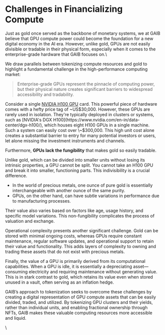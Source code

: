 # Challenges in Financializing Compute

Just as gold once served as the backbone of monetary systems, we at GAIB believe that GPU compute power could become the foundation for a new digital economy in the AI era. However, unlike gold, GPUs are not easily divisible or tradable in their physical form, especially when it comes to the enterprise-grade hardware that GAIB focuses on.\


We draw parallels between tokenizing compute resources and gold to highlight a fundamental challenge in the high-performance computing market:

> Enterprise-grade GPUs represent the pinnacle of computing power, but their physical nature creates significant barriers to widespread accessibility and tradability.

Consider a single [NVIDIA H100 GPU](https://www.nvidia.com/en-us/data-center/h100/) card. This powerful piece of hardware comes with a hefty price tag of \~US$30,000. However, these GPUs are rarely used in isolation. They're typically deployed in clusters or systems, such as [NVIDIA's DGX H100](https://www.nvidia.com/en-in/data-center/dgx-h100/), which houses eight H100 GPUs in a single machine. Such a system can easily cost over \~$300,000. This high unit cost alone creates a substantial barrier to entry for many potential investors or users, let alone missing the investment instruments and channels.



Furthermore, **GPUs lack the fungibility** that makes gold so easily tradable.&#x20;

Unlike gold, which can be divided into smaller units without losing its intrinsic properties, a GPU cannot be split. You cannot take an H100 GPU and break it into smaller, functioning parts. This indivisibility is a crucial difference.

* In the world of precious metals, one ounce of pure gold is essentially interchangeable with another ounce of the same purity.&#x20;
* GPUs, on the other hand, can have subtle variations in performance due to manufacturing processes.&#x20;

Their value also varies based on factors like age, usage history, and specific model variations. This non-fungibility complicates the process of valuation and exchange.

Operational complexity presents another significant challenge. Gold can be stored with minimal ongoing costs, whereas GPUs require constant maintenance, regular software updates, and operational support to retain their value and functionality. This adds layers of complexity to owning and trading these assets that do not exist with precious metals.

Finally, the value of a GPU is primarily derived from its computational capabilities. When a GPU is idle, it is essentially a depreciating asset—consuming electricity and requiring maintenance without generating value. This is in stark contrast to gold, which retains its value even when stored unused in a vault, often serving as an inflation hedge.



GAIB’s approach to tokenization seeks to overcome these challenges by creating a digital representation of GPU compute assets that can be easily divided, traded, and utilized. By tokenizing GPU clusters and their yields, rather than individual units, and enabling fractional ownership through NFTs, GAIB makes these valuable computing resources more accessible and liquid.

\
